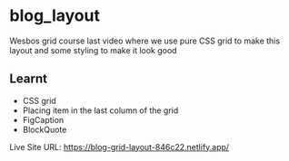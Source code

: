 # blog_layout

Wesbos grid course last video where we use pure CSS grid to make this layout and some styling to make it look good 

## Learnt
* CSS grid
*  Placing item in the last column of the grid
* FigCaption
*  BlockQuote

Live Site URL: https://blog-grid-layout-846c22.netlify.app/
